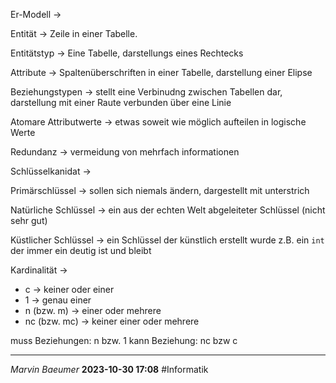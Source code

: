 Er-Modell $\rightarrow$ 

Entität $\rightarrow$ Zeile in einer Tabelle.

Entitätstyp $\rightarrow$ Eine Tabelle, darstellungs eines Rechtecks

Attribute $\rightarrow$ Spaltenüberschriften in einer Tabelle, darstellung einer Elipse

Beziehungstypen $\rightarrow$ stellt eine Verbinudng zwischen Tabellen dar, darstellung mit einer Raute verbunden über eine Linie

Atomare Attributwerte $\rightarrow$ etwas soweit wie möglich aufteilen in logische Werte 

Redundanz $\rightarrow$ vermeidung von mehrfach informationen

Schlüsselkanidat $\rightarrow$ 

Primärschlüssel $\rightarrow$ sollen sich niemals ändern, dargestellt mit unterstrich

Natürliche Schlüssel $\rightarrow$ ein aus der echten Welt abgeleiteter Schlüssel (nicht sehr gut)

Küstlicher Schlüssel $\rightarrow$ ein Schlüssel der künstlich erstellt wurde z.B. ein ```int``` der immer ein deutig ist und bleibt 

Kardinalität $\rightarrow$ 
- c $\rightarrow$ keiner oder einer
- 1 $\rightarrow$ genau einer
- n (bzw. m) $\rightarrow$ einer oder mehrere
- nc (bzw. mc) $\rightarrow$ keiner einer oder mehrere

muss Beziehungen: n bzw. 1
kann Beziehung: nc bzw c

---
*Marvin Baeumer* **2023-10-30 17:08** #Informatik